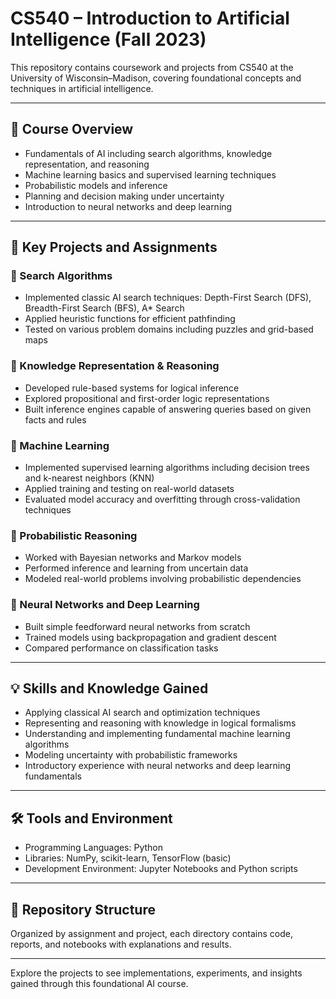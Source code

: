 # CS540 – Introduction to Artificial Intelligence (Fall 2023)

This repository contains coursework and projects from CS540 at the University of Wisconsin–Madison, covering foundational concepts and techniques in artificial intelligence.

---

## 🧠 Course Overview

- Fundamentals of AI including search algorithms, knowledge representation, and reasoning
- Machine learning basics and supervised learning techniques
- Probabilistic models and inference
- Planning and decision making under uncertainty
- Introduction to neural networks and deep learning

---

## 📁 Key Projects and Assignments

### 🔹 Search Algorithms
- Implemented classic AI search techniques: Depth-First Search (DFS), Breadth-First Search (BFS), A* Search
- Applied heuristic functions for efficient pathfinding
- Tested on various problem domains including puzzles and grid-based maps

### 🔹 Knowledge Representation & Reasoning
- Developed rule-based systems for logical inference
- Explored propositional and first-order logic representations
- Built inference engines capable of answering queries based on given facts and rules

### 🔹 Machine Learning
- Implemented supervised learning algorithms including decision trees and k-nearest neighbors (KNN)
- Applied training and testing on real-world datasets
- Evaluated model accuracy and overfitting through cross-validation techniques

### 🔹 Probabilistic Reasoning
- Worked with Bayesian networks and Markov models
- Performed inference and learning from uncertain data
- Modeled real-world problems involving probabilistic dependencies

### 🔹 Neural Networks and Deep Learning
- Built simple feedforward neural networks from scratch
- Trained models using backpropagation and gradient descent
- Compared performance on classification tasks

---

## 💡 Skills and Knowledge Gained

- Applying classical AI search and optimization techniques
- Representing and reasoning with knowledge in logical formalisms
- Understanding and implementing fundamental machine learning algorithms
- Modeling uncertainty with probabilistic frameworks
- Introductory experience with neural networks and deep learning fundamentals

---

## 🛠 Tools and Environment

- Programming Languages: Python
- Libraries: NumPy, scikit-learn, TensorFlow (basic)
- Development Environment: Jupyter Notebooks and Python scripts

---

## 📂 Repository Structure

Organized by assignment and project, each directory contains code, reports, and notebooks with explanations and results.

---

Explore the projects to see implementations, experiments, and insights gained through this foundational AI course.
